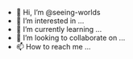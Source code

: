 - 👋 Hi, I’m @seeing-worlds
- 👀 I’m interested in ...
- 🌱 I’m currently learning ...
- 💞️ I’m looking to collaborate on ...
- 📫 How to reach me ...

<!---
seeing-worlds/seeing-worlds is a ✨ special ✨ repository because its `README.md` (this file) appears on your GitHub profile.
You can click the Preview link to take a look at your changes.
--->
